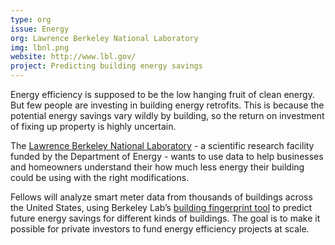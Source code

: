 ```yaml
---
type: org
issue: Energy
org: Lawrence Berkeley National Laboratory
img: lbnl.png
website: http://www.lbl.gov/
project: Predicting building energy savings 
---
```

Energy efficiency is supposed to be the low hanging fruit of clean energy. But few people are investing in building energy retrofits. This is because the potential energy savings vary wildly by building, so the return on investment of fixing up property is highly uncertain.
 
The [Lawrence Berkeley National Laboratory](http://www.lbl.gov/) - a scientific research facility funded by the Department of Energy - wants to use data to help businesses and homeowners understand their how much less energy their building could be using with the right modifications.

Fellows will analyze smart meter data from thousands of buildings across the United States, using Berkeley Lab’s [building fingerprint tool](http://fingerprint.lbl.gov/) to predict future energy savings for different kinds of buildings. The goal is to make it possible for private investors to fund energy efficiency projects at scale.